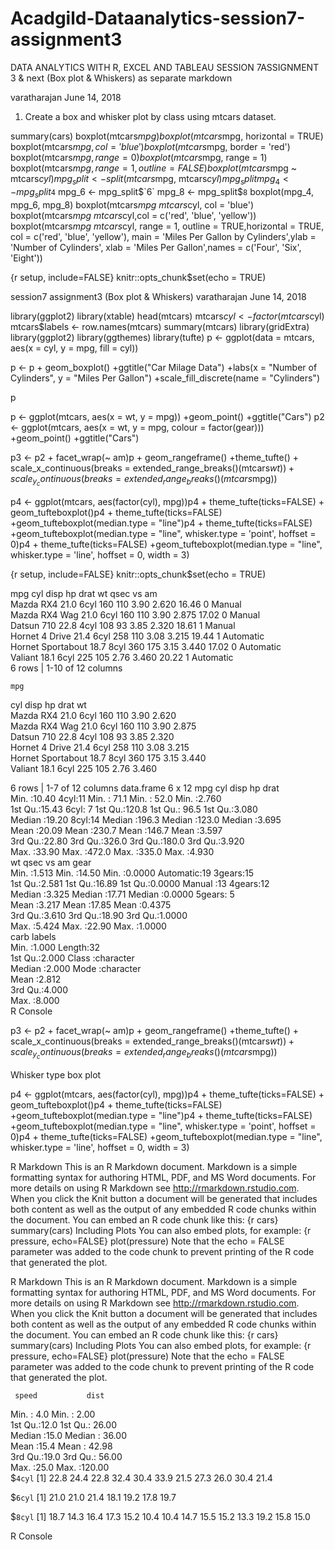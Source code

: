# Acadgild-Dataanalytics-session7-assignment3
DATA ANALYTICS WITH R, EXCEL AND TABLEAU SESSION 7ASSIGNMENT 3
 & next
(Box plot & Whiskers) as separate markdown 
 
varatharajan
June 14, 2018

1. Create a box and whisker plot by class using mtcars dataset.

summary(cars)
boxplot(mtcars$mpg)
boxplot(mtcars$mpg, horizontal = TRUE)
boxplot(mtcars$mpg, col = 'blue')
boxplot(mtcars$mpg, border = 'red')
boxplot(mtcars$mpg, range = 0)
boxplot(mtcars$mpg, range = 1)
boxplot(mtcars$mpg, range = 1, outline = FALSE)
boxplot(mtcars$mpg ~ mtcars$cyl)
mpg_split <- split(mtcars$mpg, mtcars$cyl)
mpg_split
mpg_4 <- mpg_split$`4`
mpg_6 <- mpg_split$`6`
mpg_8 <- mpg_split$`8`
boxplot(mpg_4, mpg_6, mpg_8)
boxplot(mtcars$mpg ~ mtcars$cyl, col = 'blue')
boxplot(mtcars$mpg ~ mtcars$cyl,col = c('red', 'blue', 'yellow'))
boxplot(mtcars$mpg ~ mtcars$cyl, range = 1, outline = TRUE,horizontal = TRUE, col = c('red', 'blue', 'yellow'), main = 'Miles Per Gallon by Cylinders',ylab = 'Number of Cylinders', xlab = 'Miles Per Gallon',names = c('Four', 'Six', 'Eight'))



{r setup, include=FALSE} knitr::opts_chunk$set(echo = TRUE)

            

session7 assignment3
(Box plot & Whiskers)
varatharajan
June 14, 2018

library(ggplot2)
library(xtable)
head(mtcars)
mtcars$cyl <- factor(mtcars$cyl)
mtcars$labels <- row.names(mtcars)
summary(mtcars)
library(gridExtra)
library(ggplot2)
library(ggthemes)
library(tufte)
p <- ggplot(data = mtcars, aes(x = cyl, y = mpg, fill = cyl))

p <- p + geom_boxplot() +ggtitle("Car Milage Data") +labs(x = "Number of Cylinders", y = "Miles Per Gallon") +scale_fill_discrete(name = "Cylinders")

p

p <- ggplot(mtcars, aes(x = wt, y = mpg)) +geom_point() +ggtitle("Cars")
p2 <- ggplot(mtcars, aes(x = wt, y = mpg, colour = factor(gear))) +geom_point() +ggtitle("Cars")

p3 <- p2 + facet_wrap(~ am)p + geom_rangeframe() +theme_tufte() + scale_x_continuous(breaks = extended_range_breaks()(mtcars$wt)) +scale_y_continuous(breaks = extended_range_breaks()(mtcars$mpg))

p4 <- ggplot(mtcars, aes(factor(cyl), mpg))p4 + theme_tufte(ticks=FALSE) + geom_tufteboxplot()p4 + theme_tufte(ticks=FALSE) +geom_tufteboxplot(median.type = "line")p4 + theme_tufte(ticks=FALSE) +geom_tufteboxplot(median.type = "line", whisker.type = 'point', hoffset = 0)p4 + theme_tufte(ticks=FALSE) +geom_tufteboxplot(median.type = "line", whisker.type = 'line', hoffset = 0, width = 3)

{r setup, include=FALSE} knitr::opts_chunk$set(echo = TRUE)


mpg
<dbl>	cyl
<fctr>	disp
<dbl>	hp
<dbl>	drat
<dbl>	wt
<dbl>	qsec
<dbl>	vs
<dbl>	am
<fctr>	
Mazda RX4	21.0	6cyl	160	110	3.90	2.620	16.46	0	Manual	
Mazda RX4 Wag	21.0	6cyl	160	110	3.90	2.875	17.02	0	Manual	
Datsun 710	22.8	4cyl	108	93	3.85	2.320	18.61	1	Manual	
Hornet 4 Drive	21.4	6cyl	258	110	3.08	3.215	19.44	1	Automatic	
Hornet Sportabout	18.7	8cyl	360	175	3.15	3.440	17.02	0	Automatic	
Valiant	18.1	6cyl	225	105	2.76	3.460	20.22	1	Automatic	
6 rows | 1-10 of 12 columns
 

 
 	mpg
<dbl>	cyl
<fctr>	disp
<dbl>	hp
<dbl>	drat
<dbl>	wt
<dbl>	
Mazda RX4	21.0	6cyl	160	110	3.90	2.620	
Mazda RX4 Wag	21.0	6cyl	160	110	3.90	2.875	
Datsun 710	22.8	4cyl	108	93	3.85	2.320	
Hornet 4 Drive	21.4	6cyl	258	110	3.08	3.215	
Hornet Sportabout	18.7	8cyl	360	175	3.15	3.440	
Valiant	18.1	6cyl	225	105	2.76	3.460	
							
6 rows | 1-7 of 12 columns
data.frame
6 x 12
      mpg          cyl          disp             hp             drat      
 Min.   :10.40   4cyl:11   Min.   : 71.1   Min.   : 52.0   Min.   :2.760  
 1st Qu.:15.43   6cyl: 7   1st Qu.:120.8   1st Qu.: 96.5   1st Qu.:3.080  
 Median :19.20   8cyl:14   Median :196.3   Median :123.0   Median :3.695  
 Mean   :20.09             Mean   :230.7   Mean   :146.7   Mean   :3.597  
 3rd Qu.:22.80             3rd Qu.:326.0   3rd Qu.:180.0   3rd Qu.:3.920  
 Max.   :33.90             Max.   :472.0   Max.   :335.0   Max.   :4.930  
       wt             qsec             vs                 am         gear   
 Min.   :1.513   Min.   :14.50   Min.   :0.0000   Automatic:19   3gears:15  
 1st Qu.:2.581   1st Qu.:16.89   1st Qu.:0.0000   Manual   :13   4gears:12  
 Median :3.325   Median :17.71   Median :0.0000                  5gears: 5  
 Mean   :3.217   Mean   :17.85   Mean   :0.4375                             
 3rd Qu.:3.610   3rd Qu.:18.90   3rd Qu.:1.0000                             
 Max.   :5.424   Max.   :22.90   Max.   :1.0000                             
      carb          labels         
 Min.   :1.000   Length:32         
 1st Qu.:2.000   Class :character  
 Median :2.000   Mode  :character  
 Mean   :2.812                     
 3rd Qu.:4.000                     
 Max.   :8.000                     
R Console
 
 

  


p3 <- p2 + facet_wrap(~ am)p + geom_rangeframe() +theme_tufte() + 
scale_x_continuous(breaks = extended_range_breaks()(mtcars$wt)) +
scale_y_continuous(breaks = extended_range_breaks()(mtcars$mpg))
 


Whisker type box plot


p4 <- ggplot(mtcars, aes(factor(cyl), mpg))p4 + theme_tufte(ticks=FALSE) + geom_tufteboxplot()p4 + theme_tufte(ticks=FALSE) +geom_tufteboxplot(median.type = "line")p4 + theme_tufte(ticks=FALSE) +geom_tufteboxplot(median.type = "line", whisker.type = 'point', hoffset = 0)p4 + theme_tufte(ticks=FALSE) +geom_tufteboxplot(median.type = "line", whisker.type = 'line', hoffset = 0, width = 3)


 

R Markdown
This is an R Markdown document. Markdown is a simple formatting syntax for authoring HTML, PDF, and MS Word documents. For more details on using R Markdown see http://rmarkdown.rstudio.com.
When you click the Knit button a document will be generated that includes both content as well as the output of any embedded R code chunks within the document. You can embed an R code chunk like this:
{r cars} summary(cars)
Including Plots
You can also embed plots, for example:
{r pressure, echo=FALSE} plot(pressure)
Note that the echo = FALSE parameter was added to the code chunk to prevent printing of the R code that generated the plot.

R Markdown
This is an R Markdown document. Markdown is a simple formatting syntax for authoring HTML, PDF, and MS Word documents. For more details on using R Markdown see http://rmarkdown.rstudio.com.
When you click the Knit button a document will be generated that includes both content as well as the output of any embedded R code chunks within the document. You can embed an R code chunk like this:
{r cars} summary(cars)
Including Plots
You can also embed plots, for example:
{r pressure, echo=FALSE} plot(pressure)
Note that the echo = FALSE parameter was added to the code chunk to prevent printing of the R code that generated the plot.
 
     speed           dist       
 Min.   : 4.0   Min.   :  2.00  
 1st Qu.:12.0   1st Qu.: 26.00  
 Median :15.0   Median : 36.00  
 Mean   :15.4   Mean   : 42.98  
 3rd Qu.:19.0   3rd Qu.: 56.00  
 Max.   :25.0   Max.   :120.00  
$`4cyl`
 [1] 22.8 24.4 22.8 32.4 30.4 33.9 21.5 27.3 26.0 30.4 21.4

$`6cyl`
[1] 21.0 21.0 21.4 18.1 19.2 17.8 19.7

$`8cyl`
 [1] 18.7 14.3 16.4 17.3 15.2 10.4 10.4 14.7 15.5 15.2 13.3 19.2 15.8 15.0

R Console


